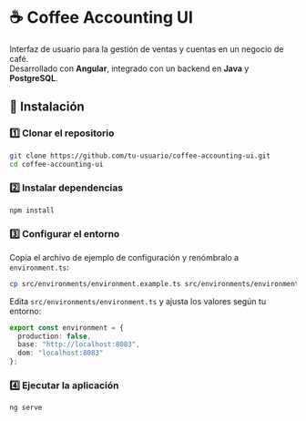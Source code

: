 # ☕ Coffee Accounting UI  

Interfaz de usuario para la gestión de ventas y cuentas en un negocio de café.  
Desarrollado con **Angular**, integrado con un backend en **Java** y **PostgreSQL**.  

## 🚀 Instalación  

### 1️⃣ Clonar el repositorio  
```sh
git clone https://github.com/tu-usuario/coffee-accounting-ui.git
cd coffee-accounting-ui
```

### 2️⃣ Instalar dependencias  
```sh
npm install
```

### 3️⃣ Configurar el entorno  
Copia el archivo de ejemplo de configuración y renómbralo a `environment.ts`:  
```sh
cp src/environments/environment.example.ts src/environments/environment.ts
```
Edita `src/environments/environment.ts` y ajusta los valores según tu entorno:  
```ts
export const environment = {
  production: false,
  base: "http://localhost:8083",
  dom: "localhost:8083"
};
```

### 4️⃣ Ejecutar la aplicación  
```sh
ng serve
